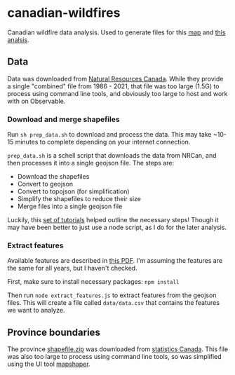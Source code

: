 # canadian-wildfires
Canadian wildfire data analysis. Used to generate files for this
[map](https://observablehq.com/@mkfreeman/canadian-wildfires) and [this
analsis](https://observablehq.com/@mkfreeman/canadian-wildfire-stats).

## Data 
Data was downloaded from [Natural Resources Canada](https://cwfis.cfs.nrcan.gc.ca/datamart/download/nbac). While they provide a single "combined" file from 1986 - 2021, that file was too large (1.5G) to process using command line tools, and obviously too large to host and work with on Observable.


### Download and merge shapefiles
Run `sh prep_data.sh` to download and process the data. This may take ~10-15
minutes to complete depending on your internet connection. 

`prep_data.sh` is a schell script that downloads the data from NRCan, and then
processes it into a single geojson file. The steps are:

- Download the shapefiles
- Convert to geojson
- Convert to topojson (for simplification)
- Simplify the shapefiles to reduce their size
- Merge files into a single geojson file

Luckily, this [set of
tutorials](https:#medium.com/@mbostock/command-line-cartography-part-1-897aa8f8ca2c)
helped outline the necessary steps! Though it may have been better to just use a
node script, as I do for the later analysis.

### Extract features
Available features are described in [this
PDF](https://cwfis.cfs.nrcan.gc.ca/downloads/nbac/nbac_2020_r9_20210810.shp.pdf).
I'm assuming the features are the same for all years, but I haven't checked.

First, make sure to install necessary packages:
`npm install`

Then run `node extract_features.js` to extract features from the geojson files. This will create a file called `data/data.csv` that contains the features we want to analyze.

## Province boundaries
The province [shapefile.zip](https://www12.statcan.gc.ca/census-recensement/2021/geo/sip-pis/boundary-limites/files-fichiers/lpr_000b21a_e.zip) was downloaded from [statistics Canada](https://www12.statcan.gc.ca/census-recensement/2021/geo/sip-pis/boundary-limites/index2021-eng.cfm?year=21). This file was also too large to process using command line tools, so was simplified using the UI tool [mapshaper](https://mapshaper.org/).
